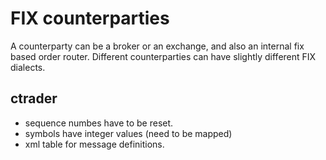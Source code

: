 
# FIX counterparties

A counterparty can be a broker or an exchange, and also an internal fix based order router.
Different counterparties can have slightly different FIX dialects.


## ctrader

- sequence numbes have to be reset.
- symbols have integer values (need to be mapped)
- xml table for message definitions.